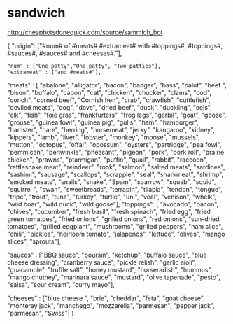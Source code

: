 # sandwich
http://cheapbotsdonequick.com/source/sammich_bot

{
	"origin": ["#num# of #meats# #extrameat# with #toppings#, #toppings#, #sauces#, #sauces# and #cheeses#."],
	
	"num" : ["One patty","One patty", "Two patties"],
	"extrameat" : ["and #meats#"],
	
"meats" : [
"abalone",
"alligator",
"bacon",
"badger",
"bass",
"balut",
"beef ",
"bison",
"buffalo",
"capon",
"cat",
"chicken",
"chucker",
"clams",
"cod",
"conch",
"corned beef",
"Cornish hen",
"crab",
"crawfish",
"cuttlefish",
"deviled meats",
"dog",
"dove",
"dried beef",
"duck",
"duckling",
"eels",
"elk",
"fish",
"foie gras",
"frankfurters",
"frog legs",
"gerbil",
"goat",
"goose",
"grouse",
"guinea fowl",
"guinea pig",
"gulls",
"ham",
"hamburger",
"hamster",
"hare",
"herring",
"horsemeat",
"jerky",
"kangaroo",
"kidney",
"kippers",
"lamb",
"liver",
"lobster",
"monkey",
"moose",
"mussels",
"mutton",
"octopus",
"offal",
"opossum",
"oysters",
"partridge",
"pea fowl",
"pemmican",
"periwinkle",
"pheasant",
"pigeon",
"pork",
"pork roll",
"prairie chicken",
"prawns",
"ptarmigan",
"puffin",
"quail",
"rabbit",
"raccoon",
"rattlesnake meat",
"reindeer",
"rook",
"salmon",
"salted meats",
"sardines",
"sashimi",
"sausage",
"scallops",
"scrapple",
"seal",
"sharkmeat",
"shrimp",
"smoked meats",
"snails",
"snake",
"Spam",
"sparrow",
"squab",
"squid",
"squirrel ",
"swan",
"sweetbreads",
"terrapin",
"tilapia",
"tendon",
"tongue",
"tripe",
"trout",
"tuna",
"turkey",
"turtle",
"uni",
"veal",
"venison",
"whelk",
"wild boar",
"wild duck",
"wild goose"],
	"toppings":
[
"avocado",
"bacon",
"chives",
"cucumber",
"fresh basil",
"fresh spinach",
"fried egg",
"fried green tomatoes",
"fried onions",
"grilled onions",
"red onions",
"sun-dried tomatoes",
"grilled eggplant",
"mushrooms",
"grilled peppers",
"ham slice",
"chili",
"pickles",
"heirloom tomato",
"jalapenos",
"lettuce",
"olives",
"mango slices",
"sprouts"],


"sauces" :
["BBQ sauce",
"boursin",
"ketchup",
"buffalo sauce",
"blue cheese dressing",
"cranberry sauce",
"pickle relish",
"garlic aioli",
"guacamole",
"truffle salt",
"honey mustard",
"horseradish",
"hummus",
"mango chutney",
"marinara sauce",
"mustard",
"olive tapenade",
"pesto",
"salsa",
"sour cream",
"curry mayo"],

"cheeses" :
["blue cheese ",
"brie",
"cheddar",
"feta",
"goat cheese",
"monterey jack",
"manchego",
"mozzarella",
"parmesan",
"pepper jack",
"parmesan",
"Swiss"]
}
